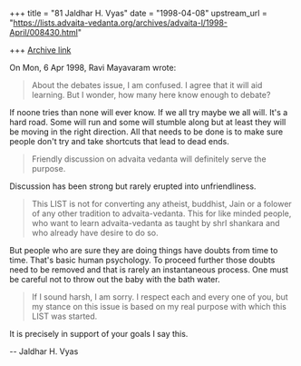 +++
title = "81 Jaldhar H. Vyas"
date = "1998-04-08"
upstream_url = "https://lists.advaita-vedanta.org/archives/advaita-l/1998-April/008430.html"

+++
[Archive link](https://lists.advaita-vedanta.org/archives/advaita-l/1998-April/008430.html)

On Mon, 6 Apr 1998, Ravi Mayavaram wrote:

> About the debates issue, I am confused. I agree that  it will aid
> learning. But I wonder, how many here know enough to debate?

If noone tries than none will ever know.  If we all try maybe we all will.
It's a hard road.  Some will run and some will stumble along but at least
they will be moving in the right direction.  All that needs to be done is
to make sure people don't try and take shortcuts that lead to dead ends.

> Friendly
> discussion on advaita vedanta will  definitely serve the purpose.

Discussion has been strong but rarely erupted into unfriendliness.

> This LIST is not for converting any atheist, buddhist, Jain or a
> folower of any other tradition to advaita-vedanta. This for like
> minded people, who want to learn advaita-vedanta as taught by shrI
> shankara and who already have desire to do so.
>

But people who are sure they are doing things have doubts from time to
time.  That's basic human psychology.  To proceed further those doubts
need to be removed and that is rarely an instantaneous process.  One must
be careful not to throw out the baby with the bath water.

>
> If I sound harsh, I am sorry. I respect each and every one of you, but
> my stance on this issue is based on my real purpose with which this
> LIST was started.
>
>

It is precisely in support of your goals I say this.

--
Jaldhar H. Vyas <jaldhar at braincells.com>

